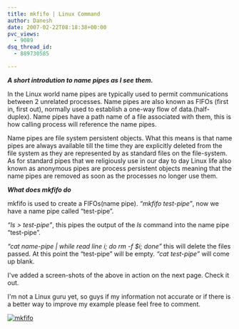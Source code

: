 ```yaml
---
title: mkfifo | Linux Command
author: Danesh
date: 2007-02-22T08:18:38+00:00
pvc_views:
  - 9089
dsq_thread_id:
  - 889730585

---
```

_**A short introdution to name pipes as I see them.**_

In the Linux world name pipes are typically used to permit communications between 2 unrelated processes. Name pipes are also known as FIFOs (first in, first out), normally used to establish a one-way flow of data.(half-duplex). Name pipes have a path name of a file associated with them, this is how calling process will reference the name pipes.

Name pipes are file system persistent objects. What this means is that name pipes are always available till the time they are explicitly deleted from the file system as they are represented by as standard files on the file-system. As for standard pipes that we religiously use in our day to day Linux life also known as anonymous pipes are process persistent objects meaning that the name pipes are removed as soon as the processes no longer use them.

_**What does mkfifo do**_

mkfifo is used to create a FIFOs(name pipe). _&#8220;mkfifo test-pipe&#8221;_, now we have a name pipe called &#8220;test-pipe&#8221;.

_&#8220;ls > test-pipe&#8221;_, this pipes the output of the _ls_ command into the name pipe &#8220;test-pipe&#8221;.

_&#8220;cat name-pipe | while read line i; do rm -f $i; done&#8221;_ this will delete the files passed. At this point the &#8220;test-pipe&#8221; will be empty. _&#8220;cat test-pipe&#8221;_ will come up blank.

I've added a screen-shots of the above in action on the next page. Check it out.

I'm not a Linux guru yet, so guys if my information not accurate or if there is a better way to improve my example please feel free to comment.

<!--more-->

[![mkfifo][1]][2]

 [1]: /wp-content/uploads/2007/02/22feb2007-mkfifo.jpg
 [2]: /wp-content/uploads/2007/02/22feb2007-mkfifo.jpg "mkfifo"